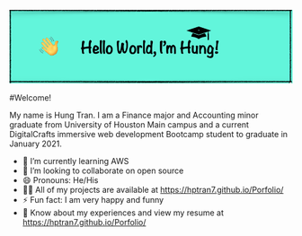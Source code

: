 ![Logo Banner](logo.png)
<br />

#Welcome!

My name is Hung Tran. I am a Finance major and Accounting minor graduate from University of Houston Main campus and a current DigitalCrafts immersive web development Bootcamp student to graduate in January 2021.

- 🌱 I’m currently learning AWS
- 👯 I’m looking to collaborate on open source
- 😄 Pronouns: He/His
- 👨‍💻 All of my projects are available at https://hptran7.github.io/Porfolio/
- ⚡ Fun fact: I am very happy and funny
- 📄 Know about my experiences and view my resume at https://hptran7.github.io/Porfolio/
